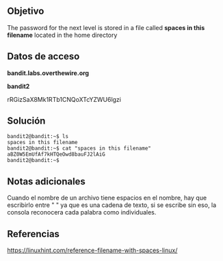 ## Objetivo

The password for the next level is stored in a file called **spaces in this filename** located in the home directory

## Datos de acceso

**bandit.labs.overthewire.org**

**bandit2**

rRGizSaX8Mk1RTb1CNQoXTcYZWU6lgzi

## Solución

```bash()
bandit2@bandit:~$ ls
spaces in this filename
bandit2@bandit:~$ cat "spaces in this filename"
aBZ0W5EmUfAf7kHTQeOwd8bauFJ2lAiG
bandit2@bandit:~$ 
```

## Notas adicionales

Cuando el nombre de un archivo tiene espacios en el nombre, hay que escribirlo entre " " ya que es una cadena de texto, si se escribe sin eso, la consola reconocera cada palabra como individuales.

## Referencias

https://linuxhint.com/reference-filename-with-spaces-linux/